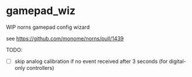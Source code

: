 # gamepad_wiz

WIP norns gamepad config wizard

see https://github.com/monome/norns/pull/1439


TODO:

- [ ] skip analog calibration if no event received after 3 seconds (for digital-only controllers)
